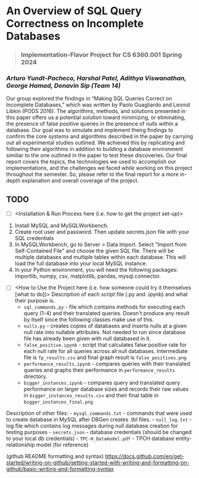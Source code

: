 # An Overview of SQL Query Correctness on Incomplete Databases

> ### Implementation-Flavor Project for CS 6360.001 Spring 2024
### *Arturo Yundt-Pacheco, Harshal Patel, Adithya Viswanathan, George Hamad, Donavin Sip (Team 14)*

Our group explored the findings in “Making SQL Queries Correct on Incomplete Databases,” which was written by Paolo Guagliardo and Leonid Libkin (PODS 2016). The algorithms, methods, and solutions presented in this paper offers us a potential solution toward minimizing, or eliminating, the presence of false positive queries in the presence of nulls within a database. Our goal was to simulate and implement theirg findings to confirm the core systems and algorithms described in the paper by carrying out all experimental studies outlined. We achieved this by replicating and following their algorithms in addition to building a database environment similiar to the one outlined in the paper to test these discoveries. Our final report covers the topics, the technologies we used to accomplish our implementations, and the challenges we faced while working on this project throughout the semester. So, please refer to the final report for a more in-depth explanation and overall coverage of the project.

## TODO
- [ ] <Installation & Run Process here (i.e. how to get the project set-up)>
1. Install MySQL and MySQLWorkbench.
2. Create root user and password. Then update secrets.json file with your SQL credentials
3. In MySQLWorkbench, go to Server > Data Import. Select "Import from Self-Contained File" and choose the given SQL file. There will be multiple databases and multiple tables within each database. This will load the full database into your local MySQL instance.
4. In your Python environment, you will need the following packages: importlib, numpy, csv, matplotlib, pandas, mysql.connector. 

- [ ] <How to Use the Project here (i.e. how someone could try it themselves [what to do])>
Description of each script file (.py and .ipynb) and what their purpose is.
    - `sql_commands.py` - file which contains methods for executing each query (1-4) and their translated queries. Doesn't produce any result by itself since the following classes make use of this. 
    - `nulls.py` - creates copies of databases and inserts nulls at a given null rate into nullable attributes. Not needed to run since database file has already been given with null databased in it.
    - `false_positive.ipynb` - script that calculates false positive rate for each null rate for all queries across all null databases. Intermediate file is `fp_results.csv` and final graph result is `false_positives.png`
    - `performance_results.ipynb` - compares queries with their translated queries and graphs their performance in `performance_results` directory.
    - `bigger_instances.ipynb` - compares query and translated query performance on larger database sizes and records their raw values in `bigger_instances_results.csv` and their final table in `bigger_instances_final.png`

Description of other files:
    - `mysql_commands.txt` - commands that were used to create database in MySQL after DBGen creates .tbl files.
    - `null_log.txt` - log file which contains log messages during null database creation for testing purposes
    - `secrets.json` - database credentials (should be changed to your local db credentials)
    - `TPC-H_Datamodel.pdf` - TPCH database entity-relationship model (for reference)


(github README formatting and syntax)
https://docs.github.com/en/get-started/writing-on-github/getting-started-with-writing-and-formatting-on-github/basic-writing-and-formatting-syntax

